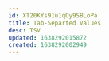 ```yaml
---
id: XT20KYs91u1qOy9SBLoPa
title: Tab-Separted Values
desc: TSV
updated: 1638292015872
created: 1638292002949
---
```



